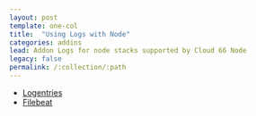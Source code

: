 ```yaml
---
layout: post
template: one-col
title:  "Using Logs with Node"
categories: addins
lead: Addon Logs for node stacks supported by Cloud 66 Node
legacy: false
permalink: /:collection/:path
---
```


- [Logentries](logentries.html)
- [Filebeat](filebeat.html)

